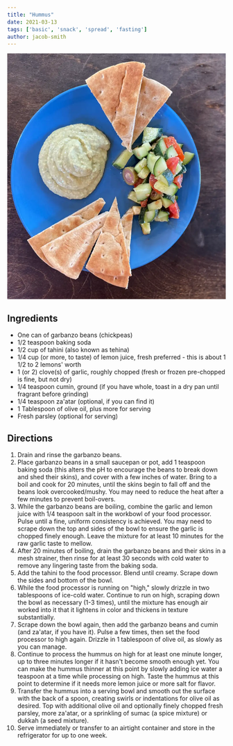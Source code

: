 ```yaml
---
title: "Hummus"
date: 2021-03-13
tags: ['basic', 'snack', 'spread', 'fasting']
author: jacob-smith
---
```


![Hummus](/static/pix/hummus.webp)

## Ingredients

- One can of garbanzo beans (chickpeas)
- 1/2 teaspoon baking soda
- 1/2 cup of tahini (also known as tehina)
- 1/4 cup (or more, to taste) of lemon juice, fresh preferred - this is about 1 1/2 to 2 lemons' worth
- 1 (or 2) clove(s) of garlic, roughly chopped (fresh or frozen pre-chopped is fine, but not dry)
- 1/4 teaspoon cumin, ground (if you have whole, toast in a dry pan until fragrant before grinding)
- 1/4 teaspoon za'atar (optional, if you can find it)
- 1 Tablespoon of olive oil, plus more for serving
- Fresh parsley (optional for serving)

## Directions

1. Drain and rinse the garbanzo beans.
2. Place garbanzo beans in a small saucepan or pot, add 1 teaspoon baking soda (this alters the pH to encourage the beans to break down and shed their skins), and cover with a few inches of water. Bring to a boil and cook for 20 minutes, until the skins begin to fall off and the beans look overcooked/mushy. You may need to reduce the heat after a few minutes to prevent boil-overs.
3. While the garbanzo beans are boiling, combine the garlic and lemon juice with 1/4 teaspoon salt in the workbowl of your food processor. Pulse until a fine, uniform consistency is achieved. You may need to scrape down the top and sides of the bowl to ensure the garlic is chopped finely enough. Leave the mixture for at least 10 minutes for the raw garlic taste to mellow.
4. After 20 minutes of boiling, drain the garbanzo beans and their skins in a mesh strainer, then rinse for at least 30 seconds with cold water to remove any lingering taste from the baking soda.
5. Add the tahini to the food processor. Blend until creamy. Scrape down the sides and bottom of the bowl.
6. While the food processor is running on "high," slowly drizzle in two tablespoons of ice-cold water. Continue to run on high, scraping down the bowl as necessary (1-3 times), until the mixture has enough air worked into it that it lightens in color and thickens in texture substantially.
7. Scrape down the bowl again, then add the garbanzo beans and cumin (and za'atar, if you have it). Pulse a few times, then set the food processor to high again. Drizzle in 1 tablespoon of olive oil, as slowly as you can manage.
8. Continue to process the hummus on high for at least one minute longer, up to three minutes longer if it hasn't become smooth enough yet. You can make the hummus thinner at this point by slowly adding ice water a teaspoon at a time while processing on high. Taste the hummus at this point to determine if it needs more lemon juice or more salt for flavor.
9. Transfer the hummus into a serving bowl and smooth out the surface with the back of a spoon, creating swirls or indentations for olive oil as desired. Top with additional olive oil and optionally finely chopped fresh parsley, more za'atar, or a sprinkling of sumac (a spice mixture) or dukkah (a seed mixture).
10. Serve immediately or transfer to an airtight container and store in the refrigerator for up to one week.
